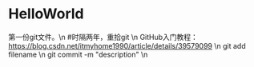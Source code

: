 # HelloWorld
第一份git文件。\n
#时隔两年，重拾git \n
GitHub入门教程：https://blog.csdn.net/itmyhome1990/article/details/39579099 \n
git add filename  \n
git commit -m "description"  \n
